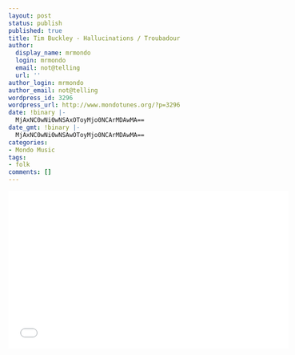 ```yaml
---
layout: post
status: publish
published: true
title: Tim Buckley - Hallucinations / Troubadour
author:
  display_name: mrmondo
  login: mrmondo
  email: not@telling
  url: ''
author_login: mrmondo
author_email: not@telling
wordpress_id: 3296
wordpress_url: http://www.mondotunes.org/?p=3296
date: !binary |-
  MjAxNC0wNi0wNSAxOToyMjo0NCArMDAwMA==
date_gmt: !binary |-
  MjAxNC0wNi0wNSAwOToyMjo0NCArMDAwMA==
categories:
- Mondo Music
tags:
- folk
comments: []
---
```

<iframe width="560" height="315" src="//www.youtube.com/embed/3o6VXKGH1yg" frameborder="0"> </iframe>
